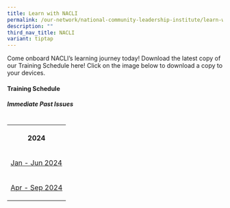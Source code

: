 ```yaml
---
title: Learn with NACLI
permalink: /our-network/national-community-leadership-institute/learn-with-nacli/
description: ""
third_nav_title: NACLI
variant: tiptap
---
```

<p>Come onboard NACLI’s learning journey today! Download the latest copy
of our Training Schedule here! Click on the image below to download a copy
to your devices.</p>
<h4>Training Schedule</h4>
<h5>Immediate Past Issues</h5>
<table style="width: 0px">
<colgroup></colgroup>
<tbody>
<tr></tr>
</tbody>
</table>
<table style="minWidth: 25px">
<colgroup>
<col>
</colgroup>
<tbody>
<tr>
<th rowspan="1" colspan="1">
<p>2024</p>
</th>
</tr>
<tr>
<td rowspan="1" colspan="1">
<p><a href="/files/naclicourses_issue9_jan_jun_2024.pdf" rel="noopener noreferrer nofollow" target="_blank">Jan - Jun 2024</a>
</p>
</td>
</tr>
<tr>
<td rowspan="1" colspan="1">
<p><a href="https://go.gov.sg/naclicourses-issue11-apr-sep-2024-pdf" rel="noopener noreferrer nofollow" target="_blank">Apr - Sep 2024</a>
</p>
</td>
</tr>
</tbody>
</table>
<p></p>